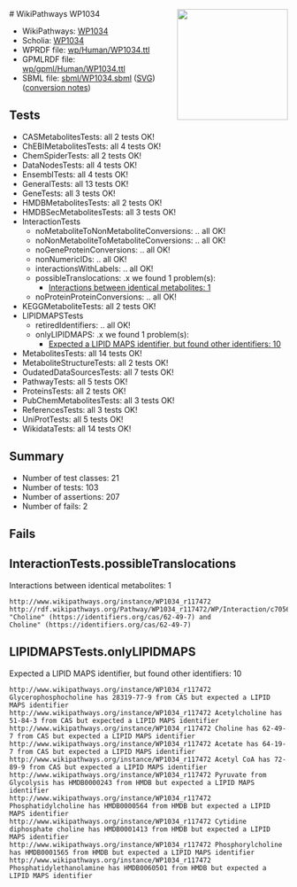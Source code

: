 <img style="float: right; width: 200px" src="../logo.png" />
# WikiPathways WP1034

* WikiPathways: [WP1034](https://identifiers.org/wikipathways:WP1034)
* Scholia: [WP1034](https://scholia.toolforge.org/wikipathways/WP1034)
* WPRDF file: [wp/Human/WP1034.ttl](../wp/Human/WP1034.ttl)
* GPMLRDF file: [wp/gpml/Human/WP1034.ttl](../wp/gpml/Human/WP1034.ttl)
* SBML file: [sbml/WP1034.sbml](../sbml/WP1034.sbml) ([SVG](../sbml/WP1034.svg)) ([conversion notes](../sbml/WP1034.txt))

## Tests
* CASMetabolitesTests: all 2 tests OK!
* ChEBIMetabolitesTests: all 4 tests OK!
* ChemSpiderTests: all 2 tests OK!
* DataNodesTests: all 4 tests OK!
* EnsemblTests: all 4 tests OK!
* GeneralTests: all 13 tests OK!
* GeneTests: all 3 tests OK!
* HMDBMetabolitesTests: all 2 tests OK!
* HMDBSecMetabolitesTests: all 3 tests OK!
* InteractionTests
    * noMetaboliteToNonMetaboliteConversions: .. all OK!
    * noNonMetaboliteToMetaboliteConversions: .. all OK!
    * noGeneProteinConversions: .. all OK!
    * nonNumericIDs: .. all OK!
    * interactionsWithLabels: .. all OK!
    * possibleTranslocations: .x we found 1 problem(s):
        * [Interactions between identical metabolites: 1](#d59038c4)
    * noProteinProteinConversions: .. all OK!
* KEGGMetaboliteTests: all 2 tests OK!
* LIPIDMAPSTests
    * retiredIdentifiers: .. all OK!
    * onlyLIPIDMAPS: .x we found 1 problem(s):
        * [Expected a LIPID MAPS identifier, but found other identifiers: 10](#d0bfb678)
* MetabolitesTests: all 14 tests OK!
* MetaboliteStructureTests: all 2 tests OK!
* OudatedDataSourcesTests: all 7 tests OK!
* PathwayTests: all 5 tests OK!
* ProteinsTests: all 2 tests OK!
* PubChemMetabolitesTests: all 3 tests OK!
* ReferencesTests: all 3 tests OK!
* UniProtTests: all 5 tests OK!
* WikidataTests: all 14 tests OK!


## Summary

* Number of test classes: 21
* Number of tests: 103
* Number of assertions: 207
* Number of fails: 2

## Fails

<a name="d59038c4" />

## InteractionTests.possibleTranslocations

Interactions between identical metabolites: 1
```
http://www.wikipathways.org/instance/WP1034_r117472 http://rdf.wikipathways.org/Pathway/WP1034_r117472/WP/Interaction/c7056 "Choline" (https://identifiers.org/cas/62-49-7) and 
Choline" (https://identifiers.org/cas/62-49-7)
```

<a name="d0bfb678" />

## LIPIDMAPSTests.onlyLIPIDMAPS

Expected a LIPID MAPS identifier, but found other identifiers: 10
```
http://www.wikipathways.org/instance/WP1034_r117472 Glycerophosphocholine has 28319-77-9 from CAS but expected a LIPID MAPS identifier
http://www.wikipathways.org/instance/WP1034_r117472 Acetylcholine has 51-84-3 from CAS but expected a LIPID MAPS identifier
http://www.wikipathways.org/instance/WP1034_r117472 Choline has 62-49-7 from CAS but expected a LIPID MAPS identifier
http://www.wikipathways.org/instance/WP1034_r117472 Acetate has 64-19-7 from CAS but expected a LIPID MAPS identifier
http://www.wikipathways.org/instance/WP1034_r117472 Acetyl CoA has 72-89-9 from CAS but expected a LIPID MAPS identifier
http://www.wikipathways.org/instance/WP1034_r117472 Pyruvate from Glycolysis has HMDB0000243 from HMDB but expected a LIPID MAPS identifier
http://www.wikipathways.org/instance/WP1034_r117472 Phosphatidylcholine has HMDB0000564 from HMDB but expected a LIPID MAPS identifier
http://www.wikipathways.org/instance/WP1034_r117472 Cytidine diphosphate choline has HMDB0001413 from HMDB but expected a LIPID MAPS identifier
http://www.wikipathways.org/instance/WP1034_r117472 Phosphorylcholine has HMDB0001565 from HMDB but expected a LIPID MAPS identifier
http://www.wikipathways.org/instance/WP1034_r117472 Phosphatidylethanolamine has HMDB0060501 from HMDB but expected a LIPID MAPS identifier
```

